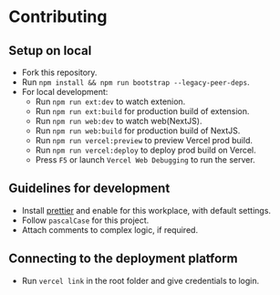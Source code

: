 # Contributing

## Setup on local

- Fork this repository.
- Run `npm install && npm run bootstrap --legacy-peer-deps`.
- For local development:
  - Run `npm run ext:dev` to watch extenion.
  - Run `npm run ext:build` for production build of extension.
  - Run `npm run web:dev` to watch web(NextJS).
  - Run `npm run web:build` for production build of NextJS.
  - Run `npm run vercel:preview` to preview Vercel prod build.
  - Run `npm run vercel:deploy` to deploy prod build on Vercel.
  - Press `F5` or launch `Vercel Web Debugging` to run the server.

## Guidelines for development

- Install [prettier]("https://marketplace.visualstudio.com/items?itemName=esbenp.prettier-vscode") and enable for this workplace, with default settings.
- Follow `pascalCase` for this project.
- Attach comments to complex logic, if required.

## Connecting to the deployment platform

- Run `vercel link` in the root folder and give credentials to login.
